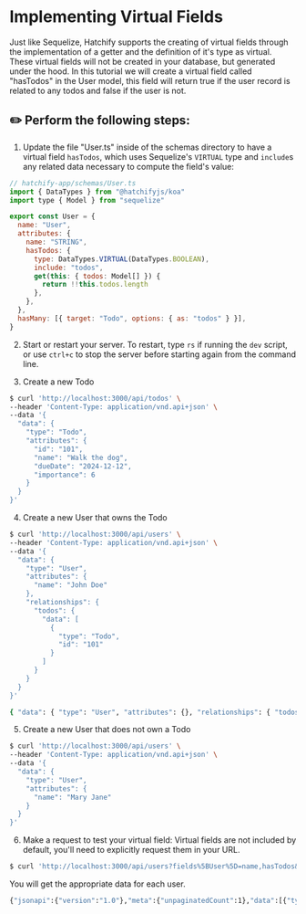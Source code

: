 # Implementing Virtual Fields

Just like Sequelize, Hatchify supports the creating of virtual fields through the implementation of a getter and the definition of it's type as virtual. These virtual fields will not be created in your database, but generated under the hood. In this tutorial we will create a virtual field called "hasTodos" in the User model, this field will return true if the user record is related to any todos and false if the user is not.

## :pencil2: Perform the following steps:

1. Update the file "User.ts" inside of the schemas directory to have a virtual field `hasTodos`, which uses Sequelize's `VIRTUAL` type and `include`s any related data necessary to compute the field's value:

```js
// hatchify-app/schemas/User.ts
import { DataTypes } from "@hatchifyjs/koa"
import type { Model } from "sequelize"

export const User = {
  name: "User",
  attributes: {
    name: "STRING",
    hasTodos: {
      type: DataTypes.VIRTUAL(DataTypes.BOOLEAN),
      include: "todos",
      get(this: { todos: Model[] }) {
        return !!this.todos.length
      },
    },
  },
  hasMany: [{ target: "Todo", options: { as: "todos" } }],
}
```

2. Start or restart your server. To restart, type `rs` if running the `dev` script, or use `ctrl+c` to stop the server before starting again from the command line.

3. Create a new Todo

```bash
$ curl 'http://localhost:3000/api/todos' \
--header 'Content-Type: application/vnd.api+json' \
--data '{
  "data": {
    "type": "Todo",
    "attributes": {
      "id": "101",
      "name": "Walk the dog",
      "dueDate": "2024-12-12",
      "importance": 6
    }
  }
}'
```

4. Create a new User that owns the Todo

```bash
$ curl 'http://localhost:3000/api/users' \
--header 'Content-Type: application/vnd.api+json' \
--data '{
  "data": {
    "type": "User",
    "attributes": {
      "name": "John Doe"
    },
    "relationships": {
      "todos": {
        "data": [
          {
            "type": "Todo",
            "id": "101"
          }
        ]
      }
    }
  }
}'
```

```bash
{ "data": { "type": "User", "attributes": {}, "relationships": { "todos": { "data": [{ "type": "Todo", "id": "101" }] } } } }
```

5. Create a new User that does not own a Todo

```bash
$ curl 'http://localhost:3000/api/users' \
--header 'Content-Type: application/vnd.api+json' \
--data '{
  "data": {
    "type": "User",
    "attributes": {
      "name": "Mary Jane"
    }
  }
}'
```

6. Make a request to test your virtual field:
   Virtual fields are not included by default, you'll need to explicitly request them in your URL.

```bash
$ curl 'http://localhost:3000/api/users?fields%5BUser%5D=name,hasTodos&include=todos' --header 'Content-Type: application/vnd.api+json'
```

You will get the appropriate data for each user.

```bash
{"jsonapi":{"version":"1.0"},"meta":{"unpaginatedCount":1},"data":[{"type":"User","id":"1","attributes":{"hasTodos":true},"relationships":{"todos":{"data":[{"type":"Todo","id":"101"}]}}},{"type":"User","id":"2","attributes":{"hasTodos":false},"relationships":{"todos":{"data":[]}}}],"included":[{"type":"Todo","id":"101","attributes":{"name":"Walk the dog","dueDate":null,"importance":6,"status":null}}]}
```
